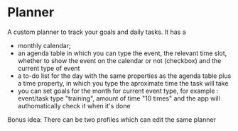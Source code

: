 # Planner

A custom planner to track your goals and daily tasks. It has a 
  - monthly calendar;
  - an agenda table in which you can type the event, the relevant time slot, whether to show the event on the calendar or not (checkbox) and the current type of event
  - a to-do list for the day with the same properties as the agenda table plus a time property, in which you type the aproximate time the task will take
  - you can set goals for the month for current event type, for example : event/task type "training", amount of time "10 times" and the app will authomatically check it when it's done

Bonus idea: There can be two profiles which can edit the same planner


